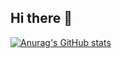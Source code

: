 ## Hi there 👋
[![Anurag's GitHub stats](https://github-readme-stats.vercel.app/api?username=luangiovani)](https://github.com/luangiovani/github-readme-stats)
<!--
**luangiovani/luangiovani** is a ✨ _special_ ✨ repository because its `README.md` (this file) appears on your GitHub profile.

Here are some ideas to get you started:

- 🔭 I’m currently working on ...
- 🌱 I’m currently learning ...
- 👯 I’m looking to collaborate on ...
- 🤔 I’m looking for help with ...
- 💬 Ask me about ...
- 📫 How to reach me: ...
- 😄 Pronouns: ...
- ⚡ Fun fact: ...
-->
